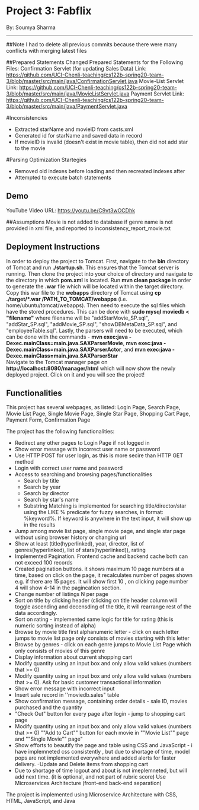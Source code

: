 # Project 3: Fabflix
By: Soumya Sharma
___

##Note
I had to delete all previous commits because there were many conflicts with merging latest files

##Prepared Statements
Changed Prepared Statements for the Following Files:
Confirmation Servlet (for updating Sales Data)
Link: https://github.com/UCI-Chenli-teaching/cs122b-spring20-team-3/blob/master/src/main/java/ConfirmationServlet.java 
Movie-List Servlet
Link: https://github.com/UCI-Chenli-teaching/cs122b-spring20-team-3/blob/master/src/main/java/MovieListServlet.java
Payment Servlet
Link: https://github.com/UCI-Chenli-teaching/cs122b-spring20-team-3/blob/master/src/main/java/PaymentServlet.java

#Inconsistencies
- Extracted starName and movieID from casts.xml
- Generated id for starName and saved data in record
- If movieID is invalid (doesn't exist in movie table), then did not add star to the movie


#Parsing Optimization Startegies 
- Removed old indexes before loading and then recreated indexes after
- Attempted to execute batch statements 

## Demo 
YouTube Video URL: https://youtu.be/C9vt3wOCDhk

##Assumptions
Movie is not added to database if genre name is not provided in xml file, and reported to inconsistency_report_movie.txt

## Deployment Instructions
In order to deploy the project to Tomcat. 
First, navigate to the **bin** directory of Tomcat and run **./startup.sh**. 
This ensures that the Tomcat server is running. 
Then clone the project into your choice of directory and navigate to the directory in which **pom.xml** is located. 
Run **mvn clean package** in order to generate the **.war** file which will be located within the target directory. 
Copy this war file to the **webapps** directory of Tomcat using **cp ./target/*.war /PATH_TO_TOMCAT/webapps** (i.e. home/ubuntu/tomcat/webapps).
Then need to execute the sql files which have the stored procedures. This can be done with **sudo mysql moviedb < "filename"** where filename
will be "addStarMovie_SP.sql", "addStar_SP.sql", "addMovie_SP.sql", "showDBMetaData_SP.sql", and "employeeTable.sql".
Lastly, the parsers will need to be executed, which can be done with the commands -
**mvn exec:java -Dexec.mainClass=main.java.SAXParserMovie**, **mvn exec:java -Dexec.mainClass=main.java.SAXParserActor**,
and **mvn exec:java -Dexec.mainClass=main.java.SAXParserStar**  
Navigate to the Tomcat manager page on **http://localhost:8080/manager/html** which will now show the newly deployed project. 
Click on it and you will see the project! 

## Functionalities
This project has several webpages, as listed: Login Page, Search Page, Movie List Page, Single Movie Page, Single Star Page, Shopping Cart Page, Payment Form, Confirmation Page 

The project has the following functionalities:
- Redirect any other pages to Login Page if not logged in
- Show error message with incorrect user name or password
- Use HTTP POST for user login, as this is more secire than HTTP GET method
- Login with correct user name and password
- Access to searching and browsing pages/functionalities
    - Search by title
    - Search by year
    - Search by director
    - Search by star's name
    - Substring Matching is implemented for searching title/director/star using the LIKE % predicate for fuzzy searches, in format: %keyword%. If keyword is anywhere in the text input, it will show up in the results
- Jump among movie list page, single movie page, and single star page without using browser history or changing url
- Show at least (title(hyperlinked), year, director, list of genres(hyperlinked), list of stars(hyperlinked)), rating
- Implemented Pagination. Frontend cache and backend cache both can not exceed 100 records 
- Created pagination buttons. it shows maximum 10 page numbers at a time, based on click on the page, it recalculates number of pages shown e.g. if there are 15 pages. It will show first 10 , on clicking page number 4 will show 4-14 in the pagincation section.
- Change number of listings N per page
- Sort on title by clicking header (clicking on title header column will toggle ascending and decensding of the title, it will rearrange rest of the data accordingly.
- Sort on rating - implemented same logic for title for rating (this is numeric sorting instead of alpha)
- Browse by movie title first alphanumeric letter - click on each letter jumps to movie list page only consists of movies starting with this letter
- Browse by genres - click on each genre jumps to Movie List Page which only consists of movies of this genre
- Display information about current shopping cart
 - Modify quantity using an input box and only allow valid values (numbers that >= 0)
- Modify quantity using an input box and only allow valid values (numbers that >= 0). Ask for basic customer transactional information
- Show error message with incorrect input
- Insert sale record in ''moviedb.sales" table
- Show confirmation message, containing order details - sale ID, movies purchased and the quantity
 - "Check Out" button for every page after login - jump to shopping cart page
 - Modify quantity using an input box and only allow valid values (numbers that >= 0) 
""Add to Cart"" button for each movie in ""Movie List"" page and ""Single Movie"" page"
- Show efforts to beautify the page and table using CSS and JavaScript - i have implemneted css consistently , but due to shortage of time, model pops are not implemented everywhere and added alerts for faster delivery. 
-Update and Delete items from shopping cart
- Due to shortage of time logout and about is not imeplemneted, but will add next time. (it is optional, and not part of rubric score)
Use Microservices Architecture (front-end back-end separation)

The project is implemented using Microservice Architecture with CSS, HTML, JavaScript, and Java

